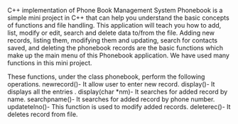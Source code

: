 C++ implementation of Phone Book Management System
Phonebook is a simple mini project in C++ that can help you understand the basic concepts of functions and file handling. 
This application will teach you how to add, list, modify or edit, search and delete data to/from the file. 
Adding new records, listing them, modifying them and updating, search for contacts saved, and deleting the phonebook records are the basic functions which make up the main menu of this Phonebook application. 
We have used many functions in this mini project. 

These functions, under the class phonebook, perform the following operations.
 newrecord()- It allow user to enter new record. 
display()- It displays all the entries . 
display(char *nm)- It searches for added record by name. 
searchpname()- It searches for added record by phone number. 
updatetelno()- This function is used to modify added records. 
deleterec()- It deletes record from file.
